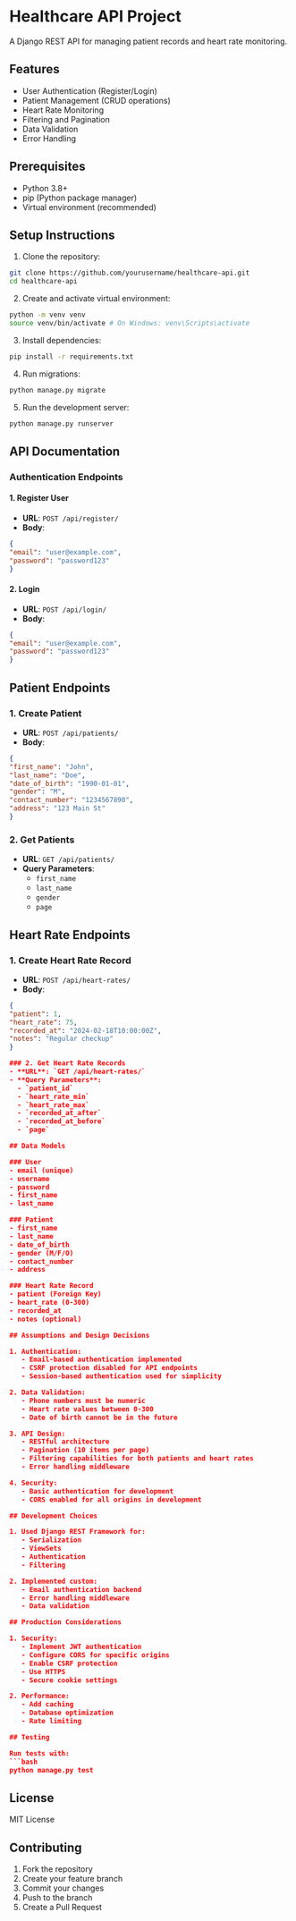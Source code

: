 # Healthcare API Project

A Django REST API for managing patient records and heart rate monitoring.

## Features

- User Authentication (Register/Login)
- Patient Management (CRUD operations)
- Heart Rate Monitoring
- Filtering and Pagination
- Data Validation
- Error Handling

## Prerequisites

- Python 3.8+
- pip (Python package manager)
- Virtual environment (recommended)

## Setup Instructions

1. Clone the repository:

```bash
git clone https://github.com/yourusername/healthcare-api.git
cd healthcare-api
```

2. Create and activate virtual environment:

```bash
python -m venv venv
source venv/bin/activate # On Windows: venv\Scripts\activate
```

3. Install dependencies:

```bash
pip install -r requirements.txt
```

4. Run migrations:

```bash
python manage.py migrate
```

5. Run the development server:

```bash
python manage.py runserver
```

## API Documentation

### Authentication Endpoints

#### 1. Register User
- **URL**: `POST /api/register/`
- **Body**:

```json
{
"email": "user@example.com",
"password": "password123"
}
```

#### 2. Login
- **URL**: `POST /api/login/`
- **Body**:

```json
{
"email": "user@example.com",
"password": "password123"
}
```

## Patient Endpoints

### 1. Create Patient
- **URL**: `POST /api/patients/`
- **Body**:

```json
{
"first_name": "John",
"last_name": "Doe",
"date_of_birth": "1990-01-01",
"gender": "M",
"contact_number": "1234567890",
"address": "123 Main St"
}
```

### 2. Get Patients
- **URL**: `GET /api/patients/`
- **Query Parameters**:
  - `first_name`
  - `last_name`
  - `gender`
  - `page`

## Heart Rate Endpoints

### 1. Create Heart Rate Record
- **URL**: `POST /api/heart-rates/`
- **Body**:

```json
{
"patient": 1,
"heart_rate": 75,
"recorded_at": "2024-02-18T10:00:00Z",
"notes": "Regular checkup"
}

### 2. Get Heart Rate Records
- **URL**: `GET /api/heart-rates/`
- **Query Parameters**:
  - `patient_id`
  - `heart_rate_min`
  - `heart_rate_max`
  - `recorded_at_after`
  - `recorded_at_before`
  - `page`

## Data Models

### User
- email (unique)
- username
- password
- first_name
- last_name

### Patient
- first_name
- last_name
- date_of_birth
- gender (M/F/O)
- contact_number
- address

### Heart Rate Record
- patient (Foreign Key)
- heart_rate (0-300)
- recorded_at
- notes (optional)

## Assumptions and Design Decisions

1. Authentication:
   - Email-based authentication implemented
   - CSRF protection disabled for API endpoints
   - Session-based authentication used for simplicity

2. Data Validation:
   - Phone numbers must be numeric
   - Heart rate values between 0-300
   - Date of birth cannot be in the future

3. API Design:
   - RESTful architecture
   - Pagination (10 items per page)
   - Filtering capabilities for both patients and heart rates
   - Error handling middleware

4. Security:
   - Basic authentication for development
   - CORS enabled for all origins in development

## Development Choices

1. Used Django REST Framework for:
   - Serialization
   - ViewSets
   - Authentication
   - Filtering

2. Implemented custom:
   - Email authentication backend
   - Error handling middleware
   - Data validation

## Production Considerations

1. Security:
   - Implement JWT authentication
   - Configure CORS for specific origins
   - Enable CSRF protection
   - Use HTTPS
   - Secure cookie settings

2. Performance:
   - Add caching
   - Database optimization
   - Rate limiting

## Testing

Run tests with:
```bash
python manage.py test
```

## License

MIT License

## Contributing

1. Fork the repository
2. Create your feature branch
3. Commit your changes
4. Push to the branch
5. Create a Pull Request




